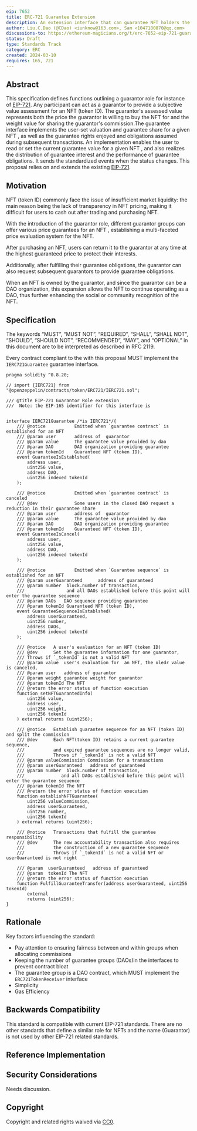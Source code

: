 ```yaml
---
eip: 7652
title: ERC-721 Guarantee Extension
description: An extension interface that can guarantee NFT holders the ability to exchange their NFTs for circulating tokens at any time
author: Liu.C.Dao (@CDao) <iunknow@163.com>, Sam <1047180870@qq.com>
discussions-to: https://ethereum-magicians.org/t/erc-7652-eip-721-guarantee-extension/19284
status: Draft
type: Standards Track
category: ERC
created: 2024-03-10
requires: 165, 721
---
```


## Abstract

This specification defines functions outlining a guarantor role for instance of [EIP-721](./eip-721.md). Any participant can act as a guarantor to provide a subjective value assessment for an NFT (token ID). The guarantor's assessed value represents both the price the guarantor is willing to buy the NFT for and the weight value for sharing the guarantor's commission.The guarantee interface implements the user-set valuation and guarantee share for a given NFT , as well as the guarantee rights enjoyed and obligations assumed during subsequent transactions. An implementation enables the user to read or set the current guarantee value for a given NFT , and also realizes the distribution of guarantee interest and the performance of guarantee obligations. It sends the standardized events when the status changes. This proposal relies on and extends the existing [EIP-721](./eip-721.md).

## Motivation

NFT (token ID) commonly face the issue of insufficient market liquidity: the main reason being the lack of transparency in NFT pricing, making it difficult for users to cash out after trading and purchasing NFT.

With the introduction of the guarantor role, different guarantor groups can offer various price guarantees for an NFT , establishing a multi-faceted price evaluation system for the NFT.

After purchasing an NFT, users can return it to the guarantor at any time at the highest guaranteed price to protect their interests.

Additionally, after fulfilling their guarantee obligations, the guarantor can also request subsequent guarantors to provide guarantee obligations.

When an NFT is owned by the guarantor, and since the guarantor can be a DAO organization, this expansion allows the NFT to continue operating as a DAO, thus further enhancing the social or community recognition of the NFT.


## Specification

The keywords “MUST”, “MUST NOT”, “REQUIRED”, “SHALL”, “SHALL NOT”, “SHOULD”, “SHOULD NOT”, “RECOMMENDED”, “MAY”, and “OPTIONAL” in this document are to be interpreted as described in RFC 2119.

Every contract compliant to the with this proposal MUST implement the `IERC721Guarantee` guarantee interface. 


```solidity
pragma solidity ^0.8.20;

// import {IERC721} from "@openzeppelin/contracts/token/ERC721/IERC721.sol";

/// @title EIP-721 Guarantor Role extension
///  Note: the EIP-165 identifier for this interface is


interface IERC721Guarantee /*is IERC721*/{
    /// @notice           Emitted when `guarantee contract` is established for an NFT
    /// @param user       address of  guarantor
    /// @param value      The guarantee value provided by dao
    /// @param DAO        DAO organization providing guarantee
    /// @param tokenId    Guaranteed NFT (token ID),
    event GuaranteeIsEstablshed(
        address user,
        uint256 value,
        address DAO,
        uint256 indexed tokenId
    );

    /// @notice           Emitted when `guarantee contract` is canceled
    /// @dev              Some users in the closed DAO request a reduction in their guarantee share
    /// @param user       address of  guarantor
    /// @param value      The guarantee value provided by dao
    /// @param DAO        DAO organization providing guarantee
    /// @param tokenId    Guaranteed NFT (token ID),
    event GuaranteeIsCancel(
        address user,
        uint256 value,
        address DAO,
        uint256 indexed tokenId
    );

    /// @notice           Emitted when `Guarantee sequence` is established for an NFT
    /// @param userGuaranteed      address of guaranteed
    /// @param number  block.number of transaction,
    ///                and all DAOs established before this point will enter the guarantee sequence
    /// @param DAOs   DAO sequence providing guarantee
    /// @param tokenId Guaranteed NFT (token ID),
    event GuaranteeSequenceIsEstablshed(
        address userGuaranteed,
        uint256 number,
        address DAOs,
        uint256 indexed tokenId
    );

    /// @notice   A user's evaluation for an NFT (token ID)
    /// @dev      Set the guarantee information for one guarantor,
    /// Throws if `_tokenId` is not a valid NFT
    /// @param value  user's evaluation for  an NFT, the oledr value is canceled,
    /// @param user   address of guarantor
    /// @param weight guarantee weight for guarantor
    /// @param tokenId The NFT
    /// @return the error status of function execution
    function setNFTGuarantedInfo(
        uint256 value,
        address user,
        uint256 weight,
        uint256 tokenId
    ) external returns (uint256);

    /// @notice   Establish guarantee sequence for an NFT (token ID) and split the commission
    /// @dev      Each NFT(token ID) retains a current guarantee sequence,
    ///           and expired guarantee sequences are no longer valid,
    ///           Throws if `_tokenId` is not a valid NFT
    /// @param valueCommission Commission for a transactions
    /// @param userGuaranteed   address of guaranteed
    /// @param number  block.number of transaction,
    ///              and all DAOs established before this point will enter the guarantee sequence
    /// @param tokenId The NFT
    /// @return the error status of function execution
    function establishNFTGuarantee(
        uint256 valueCommission,
        address userGuaranteed,
        uint256 number,
        uint256 tokenId
    ) external returns (uint256);

    /// @notice   Transactions that fulfill the guarantee responsibility
    /// @dev      The new accountability transaction also requires
    ///           the construction of a new guarantee sequence
    ///           Throws if `_tokenId` is not a valid NFT or userGuaranteed is not right

    /// @param  userGuaranteed   address of guaranteed
    /// @param  tokenId The NFT
    /// @return the error status of function execution
    function FulfillGuaranteeTransfer(address userGuaranteed, uint256 tokenId)
        external
        returns (uint256);
}

```

## Rationale

Key factors influencing the standard:

- Pay attention to ensuring fairness between and within groups when allocating commissions
- Keeping the number of guarantee groups (DAOs)in the interfaces to prevent contract bloat
- The guarantee group is a DAO contract, which MUST implement the `ERC721TokenReceiver` interface
- Simplicity
- Gas Efficiency


## Backwards Compatibility

This standard is compatible with current EIP-721 standards. There are no other standards that define a similar role for NFTs and the name (Guarantor) is not used by other EIP-721 related standards.


## Reference Implementation



## Security Considerations

Needs discussion. <!-- TODO -->

## Copyright

Copyright and related rights waived via [CC0](../LICENSE.md).
